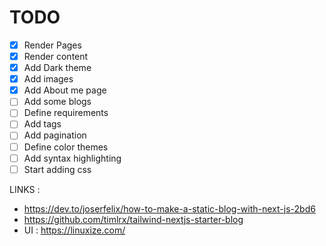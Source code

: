 # TODO

- [x] Render Pages 
- [x] Render content 
- [x] Add Dark theme
- [x] Add images
- [x] Add About me page
- [ ] Add some blogs
- [ ] Define requirements 
- [ ] Add tags 
- [ ] Add pagination 
- [ ] Define color themes 
- [ ] Add syntax highlighting 
- [ ] Start adding css 

LINKS :

- https://dev.to/joserfelix/how-to-make-a-static-blog-with-next-js-2bd6
- https://github.com/timlrx/tailwind-nextjs-starter-blog
- UI : https://linuxize.com/ 
